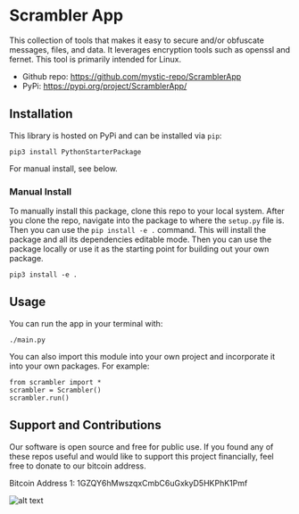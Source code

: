 # Scrambler App
This collection of tools that makes it easy to secure and/or obfuscate messages, files, and data. It leverages encryption tools such as openssl and fernet. This tool is primarily intended for Linux.
* Github repo: https://github.com/mystic-repo/ScramblerApp
* PyPi: https://pypi.org/project/ScramblerApp/

## Installation
This library is hosted on PyPi and can be installed via ```pip```:
```
pip3 install PythonStarterPackage
```
For manual install, see below.

### Manual Install
To manually install this package, clone this repo to your local system. After you clone the repo, navigate into the package to where the ```setup.py``` file is. Then you can use the ```pip install -e .``` command. This will install the package and all its dependencies editable mode. Then you can use the package locally or use it as the starting point for building out your own package.
```
pip3 install -e .
```

## Usage
You can run the app in your terminal with:
```
./main.py
```
You can also import this module into your own project and incorporate it into your own packages. For example:
```
from scrambler import *
scrambler = Scrambler()
scrambler.run()
```

## Support and Contributions
Our software is open source and free for public use. If you found any of these repos useful and would like to support this project financially, feel free to donate to our bitcoin address.

Bitcoin Address 1: 1GZQY6hMwszqxCmbC6uGxkyD5HKPhK1Pmf

![alt text](https://github.com/mystic-repo/BitcoinAddresses/blob/master/btcaddr1.png?raw=true)

